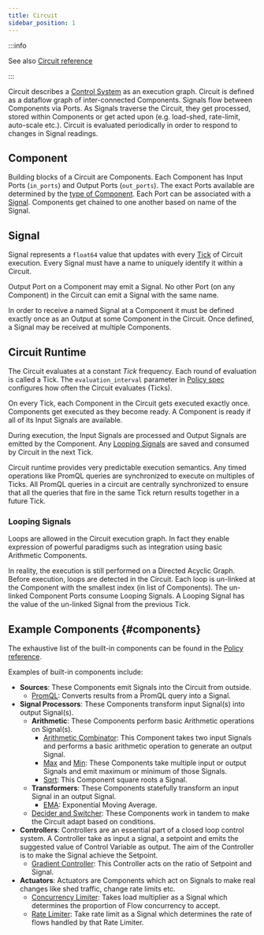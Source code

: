 ```yaml
---
title: Circuit
sidebar_position: 1
---
```


:::info

See also [Circuit reference][circuit-reference]

:::

Circuit describes a [Control System][control-system] as an execution graph.
Circuit is defined as a dataflow graph of inter-connected Components. Signals
flow between Components via Ports. As Signals traverse the Circuit, they get
processed, stored within Components or get acted upon (e.g. load-shed,
rate-limit, auto-scale etc.). Circuit is evaluated periodically in order to
respond to changes in Signal readings.

## Component

Building blocks of a Circuit are Components. Each Component has Input Ports
(`in_ports`) and Output Ports (`out_ports`). The exact Ports available are
determined by the [type of Component][components]. Each Port can be associated
with a [Signal][signal]. Components get chained to one another based on name of
the Signal.

## Signal

Signal represents a `float64` value that updates with every [Tick][tick] of
Circuit execution. Every Signal must have a name to uniquely identify it within
a Circuit.

Output Port on a Component may emit a Signal. No other Port (on any Component)
in the Circuit can emit a Signal with the same name.

In order to receive a named Signal at a Component it must be defined exactly
once as an Output at some Component in the Circuit. Once defined, a Signal may
be received at multiple Components.

## Circuit Runtime

The Circuit evaluates at a constant _Tick_ frequency. Each round of evaluation
is called a Tick. The `evaluation_interval` parameter in [Policy
spec][policy-reference] configures how often the Circuit evaluates (Ticks).

On every Tick, each Component in the Circuit gets executed exactly once.
Components get executed as they become ready. A Component is ready if all of its
Input Signals are available.

During execution, the Input Signals are processed and Output Signals are emitted
by the Component. Any [Looping Signals][looping-signals] are saved and consumed
by Circuit in the next Tick.

Circuit runtime provides very predictable execution semantics. Any timed
operations like PromQL queries are synchronized to execute on multiples of
Ticks. All PromQL queries in a circuit are centrally synchronized to ensure that
all the queries that fire in the same Tick return results together in a future
Tick.

### Looping Signals

Loops are allowed in the Circuit execution graph. In fact they enable expression
of powerful paradigms such as integration using basic Arithmetic Components.

In reality, the execution is still performed on a Directed Acyclic Graph. Before
execution, loops are detected in the Circuit. Each loop is un-linked at the
Component with the smallest index (in list of Components). The un-linked
Component Ports consume Looping Signals. A Looping Signal has the value of the
un-linked Signal from the previous Tick.

## Example Components {#components}

The exhaustive list of the built-in components can be found in the
[Policy reference](reference/policies/spec.md#v1-component).

Examples of built-in components include:

- **Sources**: These Components emit Signals into the Circuit from outside.
  - [PromQL][promql-reference]: Converts results from a PromQL query into a
    Signal.
- **Signal Processors**: These Components transform input Signal(s) into output
  Signal(s).
  - **Arithmetic**: These Components perform basic Arithmetic operations on
    Signal(s).
    - [Arithmetic Combinator](/reference/policies/spec.md#v1-arithmetic-combinator):
      This Component takes two input Signals and performs a basic arithmetic
      operation to generate an output Signal.
    - [Max](/reference/policies/spec.md#v1-max) and
      [Min](/reference/policies/spec.md#v1-min): These Components take multiple
      input or output Signals and emit maximum or minimum of those Signals.
    - [Sqrt](/reference/policies/spec.md#v1-sqrt): This Component square roots a
      Signal.
  - **Transformers**: These Components statefully transform an input Signal in
    an output Signal.
    - [EMA](/reference/policies/spec.md#v1-e-m-a): Exponential Moving Average.
  - [Decider and Switcher](/reference/policies/spec.md#v1-decider): These
    Components work in tandem to make the Circuit adapt based on conditions.
- **Controllers**: Controllers are an essential part of a closed loop control
  system. A Controller take as input a signal, a setpoint and emits the
  suggested value of Control Variable as output. The aim of the Controller is to
  make the Signal achieve the Setpoint.
  - [Gradient Controller](/reference/policies/spec.md#v1-gradient-controller):
    This Controller acts on the ratio of Setpoint and Signal.
- **Actuators**: Actuators are Components which act on Signals to make real
  changes like shed traffic, change rate limits etc.
  - [Concurrency Limiter](/reference/policies/spec.md#v1-concurrency-limiter):
    Takes load multiplier as a Signal which determines the proportion of Flow
    concurrency to accept.
  - [Rate Limiter](/reference/policies/spec.md#v1-rate-limiter): Take rate limit
    as a Signal which determines the rate of flows handled by that Rate Limiter.

[control-system]: https://en.wikipedia.org/wiki/Control_system
[tick]: #runtime
[signal]: #signal
[looping-signals]: #looping-signals
[components]: #components
[policy-reference]: /reference/policies/spec.md#v1-policy
[circuit-reference]: /reference/policies/spec.md#v1-circuit
[promql-reference]: /reference/policies/spec.md#v1-prom-q-l
[scheduler-reference]: /reference/policies/spec.md#v1-scheduler
